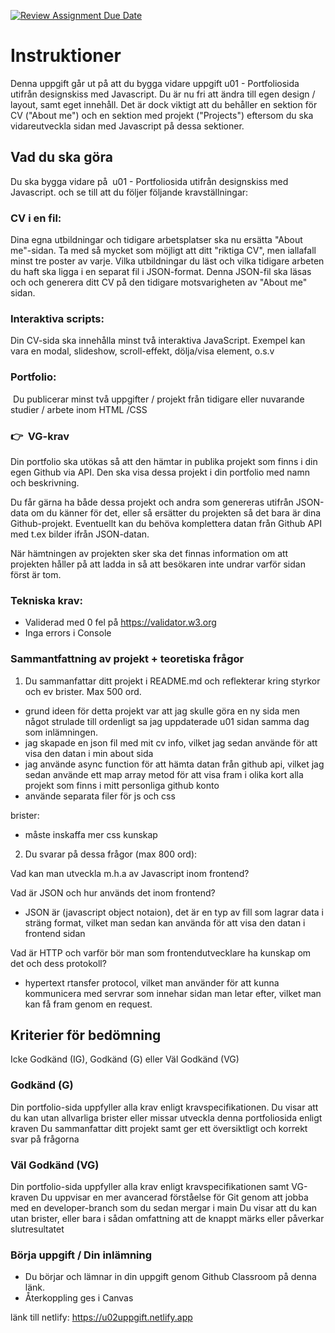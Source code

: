 [![Review Assignment Due Date](https://classroom.github.com/assets/deadline-readme-button-22041afd0340ce965d47ae6ef1cefeee28c7c493a6346c4f15d667ab976d596c.svg)](https://classroom.github.com/a/Y0f03qEq)
# Instruktioner

Denna uppgift går ut på att du bygga vidare uppgift u01 - Portfoliosida utifrån designskiss med Javascript. Du är nu fri att ändra till egen design / layout, samt eget innehåll. Det är dock viktigt att du behåller en sektion för CV ("About me") och en sektion med projekt ("Projects") eftersom du ska vidareutveckla sidan med Javascript på dessa sektioner. 

## Vad du ska göra

Du ska bygga vidare på  u01 - Portfoliosida utifrån designskiss med Javascript. och se till att du följer följande kravställningar: 

### CV i en fil:
Dina egna utbildningar och tidigare arbetsplatser ska nu ersätta "About me"-sidan. Ta med så mycket som möjligt att ditt "riktiga CV", men iallafall minst tre poster av varje.
Vilka utbildningar du läst och vilka tidigare arbeten du haft ska ligga i en separat fil i JSON-format. Denna JSON-fil ska läsas och och generera ditt CV på den tidigare motsvarigheten av "About me" sidan.


### Interaktiva scripts:
Din CV-sida ska innehålla minst två interaktiva JavaScript. Exempel kan vara en modal, slideshow, scroll-effekt, dölja/visa element, o.s.v

### Portfolio:
 Du publicerar minst två uppgifter / projekt från tidigare eller nuvarande studier / arbete inom HTML /CSS

### 👉  VG-krav

Din portfolio ska utökas så att den hämtar in publika projekt som finns i din egen Github via API. Den ska visa dessa projekt i din portfolio med namn och beskrivning.

Du får gärna ha både dessa projekt och andra som genereras utifrån JSON-data om du känner för det, eller så ersätter du projekten så det bara är dina Github-projekt. Eventuellt kan du behöva komplettera datan från Github API med t.ex bilder ifrån JSON-datan.

När hämtningen av projekten sker ska det finnas information om att projekten håller på att ladda in så att besökaren inte undrar varför sidan först är tom.



### Tekniska krav:
* Validerad med 0 fel på https://validator.w3.org
* Inga errors i Console

### Sammantfattning av projekt + teoretiska frågor

1. Du sammanfattar ditt projekt i README.md och reflekterar kring styrkor och ev brister. Max 500 ord.
 - grund ideen för detta projekt var att jag skulle göra en ny sida men något strulade till ordenligt sa jag uppdaterade u01 sidan samma dag som inlämningen.
 - jag skapade en json fil med mit cv info, vilket jag sedan använde för att visa den datan i min about sida
 - jag använde async function för att hämta datan från github api, vilket jag sedan använde ett map array metod för att visa fram i olika kort alla projekt som finns i mitt personliga github konto
 - använde separata filer för js och css

brister:
 -  måste inskaffa mer css kunskap

2. Du svarar på dessa frågor (max 800 ord):

Vad kan man utveckla m.h.a av Javascript inom frontend?

Vad är JSON och hur används det inom frontend?

 - JSON är (javascript object notaion), det är en typ av fill som lagrar data i sträng format, vilket man sedan kan använda för att visa den datan i frontend sidan

Vad är HTTP och varför bör man som frontendutvecklare ha kunskap om det och dess protokoll?
 - hypertext rtansfer protocol, vilket man använder för att kunna kommunicera med servrar som innehar sidan man letar efter, vilket man kan få fram genom en request.

## Kriterier för bedömning


Icke Godkänd (IG), Godkänd (G) eller Väl Godkänd (VG)

### Godkänd (G)
Din portfolio-sida uppfyller alla krav enligt kravspecifikationen.
Du visar att du kan utan allvarliga brister eller missar utveckla denna portfoliosida enligt kraven
Du sammanfattar ditt projekt samt ger ett översiktligt och korrekt svar på frågorna


### Väl Godkänd (VG)

Din portfolio-sida uppfyller alla krav enligt kravspecifikationen samt VG-kraven
Du uppvisar en mer avancerad förståelse för Git genom att jobba med en developer-branch som du sedan mergar i main
Du visar att du kan utan brister, eller bara i sådan omfattning att de knappt märks eller påverkar slutresultatet


### Börja uppgift / Din inlämning
* Du börjar och lämnar in din uppgift genom Github Classroom på denna länk.
* Återkoppling ges i Canvas


länk till netlify: https://u02uppgift.netlify.app









# 
